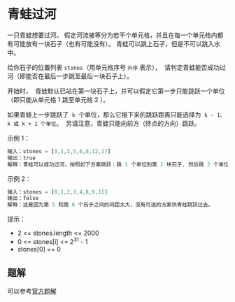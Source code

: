 # 青蛙过河

一只青蛙想要过河。 假定河流被等分为若干个单元格，并且在每一个单元格内都有可能放有一块石子（也有可能没有）。 青蛙可以跳上石子，但是不可以跳入水中。

给你石子的位置列表 `stones`（用单元格序号 `升序` 表示），  请判定青蛙能否成功过河（即能否在最后一步跳至最后一块石子上）。

开始时，  青蛙默认已站在第一块石子上，并可以假定它第一步只能跳跃一个单位（即只能从单元格 1 跳至单元格 2 ）。

如果青蛙上一步跳跃了  `k`  个单位，那么它接下来的跳跃距离只能选择为  `k - 1、k 或 k + 1 个单位`。  另请注意，青蛙只能向前方（终点的方向）跳跃。

示例 1：

```ts
输入：stones = [0,1,3,5,6,8,12,17]
输出：true
解释：青蛙可以成功过河，按照如下方案跳跃：跳 1 个单位到第 2 块石子, 然后跳 2 个单位到第 3 块石子, 接着 跳 2 个单位到第 4 块石子, 然后跳 3 个单位到第 6 块石子, 跳 4 个单位到第 7 块石子, 最后，跳 5 个单位到第 8 个石子（即最后一块石子）。
```

示例 2：

```ts
输入：stones = [0,1,2,3,4,8,9,11]
输出：false
解释：这是因为第 5 和第 6 个石子之间的间距太大，没有可选的方案供青蛙跳跃过去。
```

提示：

- 2 <= stones.length <= 2000
- 0 <= stones[i] <= 2<sup>31</sup> - 1
- stones[0] == 0

## 题解

可以参考[官方题解](https://leetcode-cn.com/problems/frog-jump/solution/qing-wa-guo-he-by-leetcode-solution-mbuo/)
